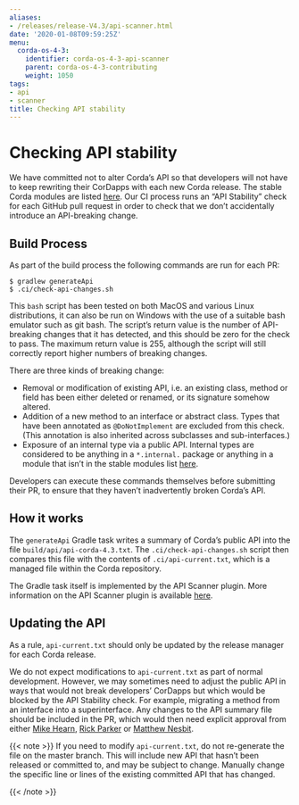 ```yaml
---
aliases:
- /releases/release-V4.3/api-scanner.html
date: '2020-01-08T09:59:25Z'
menu:
  corda-os-4-3:
    identifier: corda-os-4-3-api-scanner
    parent: corda-os-4-3-contributing
    weight: 1050
tags:
- api
- scanner
title: Checking API stability
---
```



# Checking API stability

We have committed not to alter Corda’s API so that developers will not have to keep rewriting their CorDapps with each
new Corda release. The stable Corda modules are listed [here](api-stability-guarantees.md#internal-apis-and-stability-guarantees). Our CI process runs an “API Stability”
check for each GitHub pull request in order to check that we don’t accidentally introduce an API-breaking change.


## Build Process

As part of the build process the following commands are run for each PR:

```shell
$ gradlew generateApi
$ .ci/check-api-changes.sh
```

This `bash` script has been tested on both MacOS and various Linux distributions, it can also be run on Windows with the
use of a suitable bash emulator such as git bash. The script’s return value is the number of API-breaking changes that it
has detected, and this should be zero for the check to pass. The maximum return value is 255, although the script will still
correctly report higher numbers of breaking changes.

There are three kinds of breaking change:


* Removal or modification of existing API, i.e. an existing class, method or field has been either deleted or renamed, or
its signature somehow altered.
* Addition of a new method to an interface or abstract class. Types that have been annotated as `@DoNotImplement` are
excluded from this check. (This annotation is also inherited across subclasses and sub-interfaces.)
* Exposure of an internal type via a public API. Internal types are considered to be anything in a `*.internal.` package
or anything in a module that isn’t in the stable modules list [here](api-stability-guarantees.md#internal-apis-and-stability-guarantees).

Developers can execute these commands themselves before submitting their PR, to ensure that they haven’t inadvertently
broken Corda’s API.


## How it works

The `generateApi` Gradle task writes a summary of Corda’s public API into the file `build/api/api-corda-4.3.txt`.
The `.ci/check-api-changes.sh` script then compares this file with the contents of `.ci/api-current.txt`, which is a
managed file within the Corda repository.

The Gradle task itself is implemented by the API Scanner plugin. More information on the API Scanner plugin is available [here](https://github.com/corda/corda-gradle-plugins/tree/master/api-scanner).


## Updating the API

As a rule, `api-current.txt` should only be updated by the release manager for each Corda release.

We do not expect modifications to `api-current.txt` as part of normal development. However, we may sometimes need to adjust
the public API in ways that would not break developers’ CorDapps but which would be blocked by the API Stability check.
For example, migrating a method from an interface into a superinterface. Any changes to the API summary file should be
included in the PR, which would then need explicit approval from either [Mike Hearn](https://github.com/mikehearn), [Rick Parker](https://github.com/rick-r3) or [Matthew Nesbit](https://github.com/mnesbit).

{{< note >}}
If you need to modify `api-current.txt`, do not re-generate the file on the master branch. This will include new API that
hasn’t been released or committed to, and may be subject to change. Manually change the specific line or lines of the
existing committed API that has changed.

{{< /note >}}
